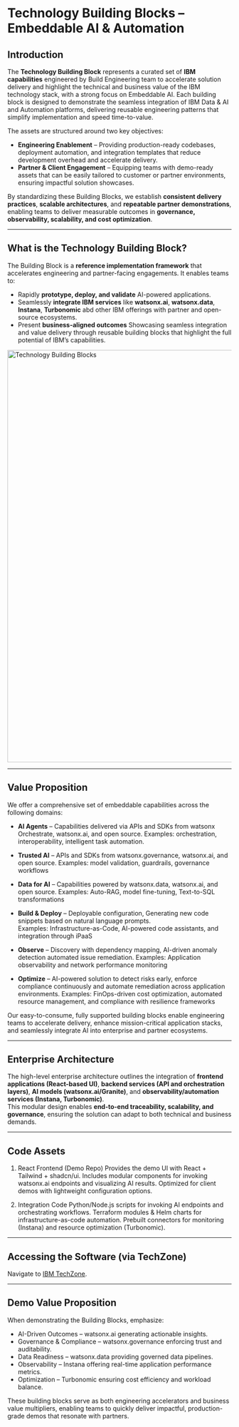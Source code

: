 # Technology Building Blocks – Embeddable AI & Automation  

## Introduction
The **Technology Building Block** represents a curated set of **IBM capabilities** engineered by Build Engineering team to accelerate solution delivery and highlight the technical and business value of the IBM technology stack, with a strong focus on Embeddable AI. Each building block is designed to demonstrate the seamless integration of IBM Data & AI and Automation platforms, delivering reusable engineering patterns that simplify implementation and speed time-to-value. 

The assets are structured around two key objectives: 
- **Engineering Enablement** – Providing production-ready codebases, deployment automation, and integration templates that reduce development overhead and accelerate delivery. 
- **Partner & Client Engagement** – Equipping teams with demo-ready assets that can be easily tailored to customer or partner environments, ensuring impactful solution showcases. 

By standardizing these Building Blocks, we establish **consistent delivery practices**, **scalable architectures**, and **repeatable partner demonstrations**, enabling teams to deliver measurable outcomes in **governance, observability, scalability, and cost optimization**.

---

## What is the Technology Building Block?  
The Building Block is a **reference implementation framework** that accelerates engineering and partner-facing engagements. It enables teams to:  
- Rapidly **prototype, deploy, and validate** AI-powered applications.  
- Seamlessly **integrate IBM services** like **watsonx.ai**, **watsonx.data**, **Instana**, **Turbonomic** abd other IBM offerings with partner and open-source ecosystems.  
- Present **business-aligned outcomes** Showcasing seamless integration and value delivery through reusable building blocks that highlight the full potential of IBM’s capabilities.

<img width="1698" height="925" alt="Technology Building Blocks" src="https://github.com/user-attachments/assets/c15f339f-fa61-45c4-8b2f-b732f081aeb7" />

---

## Value Proposition  
We offer a comprehensive set of embeddable capabilities across the following domains:

- **AI Agents** – Capabilities delivered via APIs and SDKs from watsonx Orchestrate, watsonx.ai, and open source.
  Examples: orchestration, interoperability, intelligent task automation.

- **Trusted AI** – APIs and SDKs from watsonx.governance, watsonx.ai, and open source.
  Examples: model validation, guardrails, governance workflows

- **Data for AI** – Capabilities powered by watsonx.data, watsonx.ai, and open source.
  Examples: Auto-RAG, model fine-tuning, Text-to-SQL transformations

- **Build & Deploy** – Deployable configuration, Generating new code snippets based on natural language prompts.  
  Examples: Infrastructure-as-Code, AI-powered code assistants, and integration through iPaaS

 - **Observe** – Discovery with dependency mapping, AI-driven anomaly detection automated issue remediation.
   Examples: Application observability and network performance monitoring

- **Optimize**  –  AI-powered solution to detect risks early, enforce compliance continuously and automate remediation across application environments.
  Examples: FinOps-driven cost optimization, automated resource management, and compliance with resilience frameworks

Our easy-to-consume, fully supported building blocks enable engineering teams to accelerate delivery, enhance mission-critical application stacks, and seamlessly integrate AI into enterprise and partner ecosystems.

---

## Enterprise Architecture  
The high-level enterprise architecture outlines the integration of **frontend applications (React-based UI)**, **backend services (API and orchestration layers)**, **AI models (watsonx.ai/Granite)**, and **observability/automation services (Instana, Turbonomic)**.  
This modular design enables **end-to-end traceability, scalability, and governance**, ensuring the solution can adapt to both technical and business demands.  

---

## Code Assets
1. React Frontend (Demo Repo)
Provides the demo UI with React + Tailwind + shadcn/ui.
Includes modular components for invoking watsonx.ai endpoints and visualizing AI results.
Optimized for client demos with lightweight configuration options.

2. Integration Code
Python/Node.js scripts for invoking AI endpoints and orchestrating workflows.
Terraform modules & Helm charts for infrastructure-as-code automation.
Prebuilt connectors for monitoring (Instana) and resource optimization (Turbonomic).

---

## Accessing the Software (via TechZone)

Navigate to [IBM TechZone](https://techzone.ibm.com/). 

---

## Demo Value Proposition

When demonstrating the Building Blocks, emphasize:

- AI-Driven Outcomes – watsonx.ai generating actionable insights.
- Governance & Compliance – watsonx.governance enforcing trust and auditability.
- Data Readiness – watsonx.data providing governed data pipelines.
- Observability – Instana offering real-time application performance metrics.
- Optimization – Turbonomic ensuring cost efficiency and workload balance.

These building blocks serve as both engineering accelerators and business value multipliers, enabling teams to quickly deliver impactful, production-grade demos that resonate with partners.
